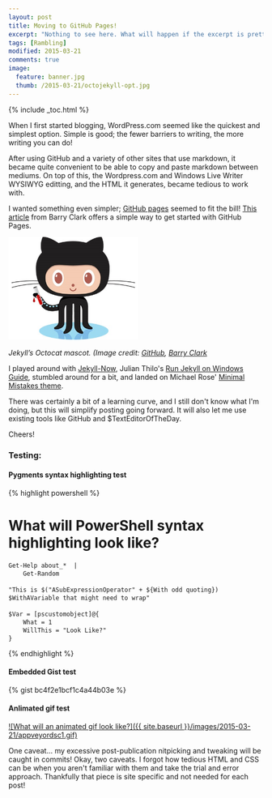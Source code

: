 ```yaml
---
layout: post
title: Moving to GitHub Pages!
excerpt: "Nothing to see here. What will happen if the excerpt is pretty lengthy? Will it wrap around nicely, or do something evil? Let's find out."
tags: [Rambling]
modified: 2015-03-21
comments: true
image:
  feature: banner.jpg
  thumb: /2015-03-21/octojekyll-opt.jpg
---
```

{% include _toc.html %}

When I first started blogging, WordPress.com seemed like the quickest and simplest option. Simple is good; the fewer barriers to writing, the more writing you can do!

After using GitHub and a variety of other sites that use markdown, it became quite convenient to be able to copy and paste markdown between mediums. On top of this, the Wordpress.com and Windows Live Writer WYSIWYG editting, and the HTML it generates, became tedious to work with.

I wanted something even simpler; [GitHub pages](https://pages.github.com/) seemed to fit the bill! [This article](http://www.smashingmagazine.com/2014/08/01/build-blog-jekyll-github-pages/) from Barry Clark offers a simple way to get started with GitHub Pages.

<img src="/images/2015-03-21/octojekyll-opt.jpg" width="256">

*Jekyll’s Octocat mascot. (Image credit: [GitHub](http://jekyllrb.com/), [Barry Clark](http://www.smashingmagazine.com/2014/08/01/build-blog-jekyll-github-pages/)*

I played around with [Jekyll-Now](https://github.com/barryclark/jekyll-now), Julian Thilo's [Run Jekyll on Windows Guide](http://jekyll-windows.juthilo.com/), stumbled around for a bit, and landed on Michael Rose' [Minimal Mistakes theme](http://mmistakes.github.io/minimal-mistakes/theme-setup/).

There was certainly a bit of a learning curve, and I still don't know what I'm doing, but this will simplify posting going forward. It will also let me use existing tools like GitHub and $TextEditorOfTheDay.

Cheers!



### Testing:

#### Pygments syntax highlighting test

{% highlight powershell %}
# What will PowerShell syntax highlighting look like?
    
    Get-Help about_*  |
        Get-Random

    "This is $("ASubExpressionOperator" + ${With odd quoting}) $WithAVariable that might need to wrap"
    
    $Var = [pscustomobject]@{
        What = 1
        WillThis = "Look Like?"
    }

{% endhighlight %}

#### Embedded Gist test

{% gist bc4f2e1bcf1c4a44b03e %}

#### Anlimated gif test

[![What will an animated gif look like?]({{ site.baseurl }}/images/2015-03-21/appveyordsc1.gif)](https://ramblingcookiemonster.wordpress.com/2015/03/01/testing-dsc-configurations-with-pester-and-appveyor/)

One caveat... my excessive post-publication nitpicking and tweaking will be caught in commits! Okay, two caveats. I forgot how tedious HTML and CSS can be when you aren't familiar with them and take the trial and error approach.  Thankfully that piece is site specific and not needed for each post!

